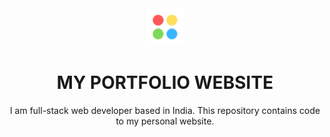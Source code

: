 <center><img src="images/logo.png" height="60px"><center/>

# MY PORTFOLIO WEBSITE

I am full-stack web developer based in India. This repository contains code to my personal website.
